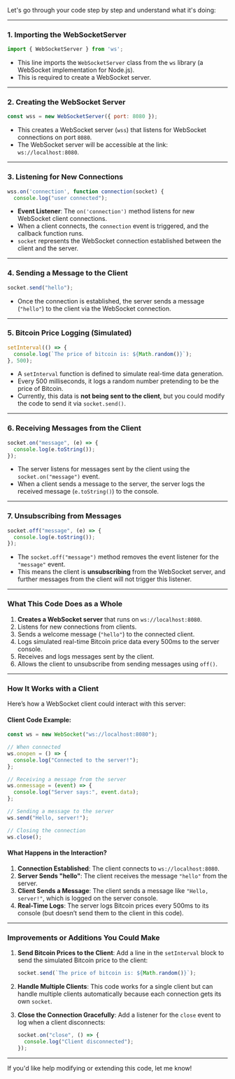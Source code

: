 Let's go through your code step by step and understand what it's doing:

---

### **1. Importing the WebSocketServer**
```javascript
import { WebSocketServer } from 'ws';
```
- This line imports the `WebSocketServer` class from the `ws` library (a WebSocket implementation for Node.js).  
- This is required to create a WebSocket server.

---

### **2. Creating the WebSocket Server**
```javascript
const wss = new WebSocketServer({ port: 8080 });
```
- This creates a WebSocket server (`wss`) that listens for WebSocket connections on port `8080`.  
- The WebSocket server will be accessible at the link: `ws://localhost:8080`.

---

### **3. Listening for New Connections**
```javascript
wss.on('connection', function connection(socket) {
  console.log("user connected");
```
- **Event Listener**: The `on('connection')` method listens for new WebSocket client connections.
- When a client connects, the `connection` event is triggered, and the callback function runs.
- `socket` represents the WebSocket connection established between the client and the server.

---

### **4. Sending a Message to the Client**
```javascript
socket.send("hello");
```
- Once the connection is established, the server sends a message (`"hello"`) to the client via the WebSocket connection.

---

### **5. Bitcoin Price Logging (Simulated)**
```javascript
setInterval(() => {
  console.log(`The price of bitcoin is: ${Math.random()}`);
}, 500);
```
- A `setInterval` function is defined to simulate real-time data generation.  
- Every 500 milliseconds, it logs a random number pretending to be the price of Bitcoin.  
- Currently, this data is **not being sent to the client**, but you could modify the code to send it via `socket.send()`.

---

### **6. Receiving Messages from the Client**
```javascript
socket.on("message", (e) => {
  console.log(e.toString());
});
```
- The server listens for messages sent by the client using the `socket.on("message")` event.
- When a client sends a message to the server, the server logs the received message (`e.toString()`) to the console.

---

### **7. Unsubscribing from Messages**
```javascript
socket.off("message", (e) => {
  console.log(e.toString());
});
```
- The `socket.off("message")` method removes the event listener for the `"message"` event.
- This means the client is **unsubscribing** from the WebSocket server, and further messages from the client will not trigger this listener.

---

### **What This Code Does as a Whole**
1. **Creates a WebSocket server** that runs on `ws://localhost:8080`.
2. Listens for new connections from clients.
3. Sends a welcome message (`"hello"`) to the connected client.
4. Logs simulated real-time Bitcoin price data every 500ms to the server console.
5. Receives and logs messages sent by the client.
6. Allows the client to unsubscribe from sending messages using `off()`.

---

### **How It Works with a Client**
Here’s how a WebSocket client could interact with this server:

#### **Client Code Example:**
```javascript
const ws = new WebSocket("ws://localhost:8080");

// When connected
ws.onopen = () => {
  console.log("Connected to the server!");
};

// Receiving a message from the server
ws.onmessage = (event) => {
  console.log("Server says:", event.data);
};

// Sending a message to the server
ws.send("Hello, server!");

// Closing the connection
ws.close();
```

#### **What Happens in the Interaction?**
1. **Connection Established**: The client connects to `ws://localhost:8080`.
2. **Server Sends "hello"**: The client receives the message `"hello"` from the server.
3. **Client Sends a Message**: The client sends a message like `"Hello, server!"`, which is logged on the server console.
4. **Real-Time Logs**: The server logs Bitcoin prices every 500ms to its console (but doesn’t send them to the client in this code).

---

### **Improvements or Additions You Could Make**
1. **Send Bitcoin Prices to the Client**:
   Add a line in the `setInterval` block to send the simulated Bitcoin price to the client:
   ```javascript
   socket.send(`The price of bitcoin is: ${Math.random()}`);
   ```

2. **Handle Multiple Clients**:
   This code works for a single client but can handle multiple clients automatically because each connection gets its own `socket`.

3. **Close the Connection Gracefully**:
   Add a listener for the `close` event to log when a client disconnects:
   ```javascript
   socket.on("close", () => {
     console.log("Client disconnected");
   });
   ```

---

If you'd like help modifying or extending this code, let me know!
